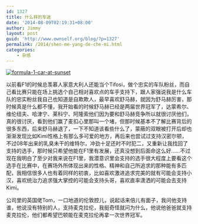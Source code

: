 ```yaml
---
id: 1327
title: 什么样的车迷
date: '2014-08-09T02:19:31+08:00'
author: Jimmy
layout: post
guid: 'http://www.ownself.org/blog/?p=1327'
permalink: /2014/shen-me-yang-de-che-mi.html
categories:
    - 杂感
---
```


[![formula-1-car-at-sunset](/wp-content/uploads/2014/08/formula-1-car-at-sunset-199x300.jpg)](/wp-content/uploads/2014/08/formula-1-car-at-sunset.jpg)

以前看F1的时候总羡慕人家意大利人还能当个Tifosi，做个忠实的车队粉丝，而自己看比赛只能在场上挑选个自己相对喜欢点的车手支持下，跟人家强说我是什么车队的忠实粉丝我自己也知道是自欺欺人，最早喜欢舒马赫，就因为舒马赫厉害，那时候真是什么都不懂，我开始看的时候舒马赫已经是两届世界冠军了，达蒙希尔、维伦纽夫、哈津宁、莱科宁、阿隆索他们因为要和舒马赫竞争所以就很讨厌他们，真的很讨厌，看到他们赢了麦扣心里那叫一个堵，但那时候基本不了解比赛背后的很多东西，后来舒马赫退了，一下不知道该看些什么了，蒙蔽的双眼被打开后却也渐渐发现比如Kimi性格上有那么多可爱的地方，再后来也尝试过支持汉密尔顿，不过08年出来的乳臭未干的维特尔，冲劲十足还时不时犯二，又重新让我找回了支持的选手，那时候只希望他能在F1里有发展，还真没想到后面命这么好……不过现在我明白了至少对我来说在F1里，我潜意识里会支持的选手很大程度上要看这个选手在比赛中，在赛场外所体现出来的性格、精神和自己所追求的那种能有多匹配，我相信很多人也有着同样的初衷，比如喜欢激进追求完美的就有可能会支持小汉，喜欢统治力追求强大掌控的可能会支持头哥，喜欢直率潇洒的可能会去支持Kimi。

公司里的英国佬Tom，一口地道的伦敦腔儿，说起话来倍儿有面子，我问他支持谁，他说没有特别的人，支持麦克拉伦，我挺奇怪就问为什么，他说他爸爸就支持麦克拉伦，他们都希望巴顿能在麦克拉伦再拿一次世界冠军。